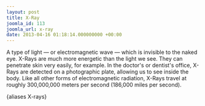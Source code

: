 ```yaml
---
layout: post
title: X-Ray
joomla_id: 113
joomla_url: x-ray
date: 2013-04-16 01:18:14.000000000 +00:00
---
```

<p>A type of light — or electromagnetic wave — which is invisible to the naked eye. X-Rays are much more energetic than the light we see. They can penetrate skin very easily, for example. In the doctor's or dentist's office, X-Rays are detected on a photographic plate, allowing us to see inside the body. Like all other forms of electromagnetic radiation, X-Rays travel at roughly 300,000,000 meters per second (186,000 miles per second).</p>
<p>{aliases X-rays}</p>
